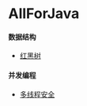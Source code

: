 # AllForJava
#### 数据结构
* [红黑树](https://mp.weixin.qq.com/s/pwBnKfgivdE5EzBCXubZww)

#### 并发编程
* [多线程安全](https://mp.weixin.qq.com/s/8aee9HTf5WuU-AWoiRj_Mg)